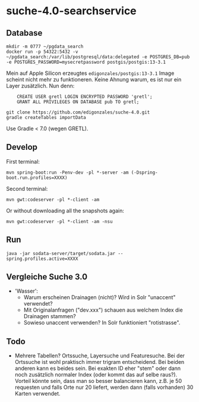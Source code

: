 # suche-4.0-searchservice

## Database

```
mkdir -m 0777 ~/pgdata_search
docker run -p 54322:5432 -v ~/pgdata_search:/var/lib/postgresql/data:delegated -e POSTGRES_DB=pub -e POSTGRES_PASSWORD=mysecretpassword postgis/postgis:13-3.1
```
Mein auf Apple Silicon erzeugtes `edigonzales/postgis:13-3.1` Image scheint nicht mehr zu funktioneren. Keine Ahnung warum, es ist nur ein Layer zusätzlich. Nun denn: 

```
    CREATE USER gretl LOGIN ENCRYPTED PASSWORD 'gretl';
    GRANT ALL PRIVILEGES ON DATABASE pub TO gretl;
```

```
git clone https://github.com/edigonzales/suche-4.0.git
gradle createTables importData
```
Use Gradle < 7.0 (wegen GRETL).



## Develop
First terminal:
```
mvn spring-boot:run -Penv-dev -pl *-server -am (-Dspring-boot.run.profiles=XXXX)
```

Second terminal:
```
mvn gwt:codeserver -pl *-client -am
```

Or without downloading all the snapshots again:

```
mvn gwt:codeserver -pl *-client -am -nsu
```

## Run
```
java -jar sodata-server/target/sodata.jar --spring.profiles.active=XXXX
```

## Vergleiche Suche 3.0
- 'Wasser':
  * Warum erscheinen Drainagen (nicht)? Wird in Solr "unaccent" verwendet?
  * Mit Originalanfragen ("dev.xxx") schauen aus welchem Index die Drainagen stammen?
  * Sowieso unaccent verwenden? In Solr funktioniert "rotistrasse".


## Todo
- Mehrere Tabellen? Ortssuche, Layersuche und Featuresuche. Bei der Ortssuche ist wohl praktisch immer trigram entscheidend. Bei beiden anderen kann es beides sein. Bei exakten ID eher "stem" oder dann noch zusätzlich normaler Index (oder kommt das auf selbe raus?). Vorteil könnte sein, dass man so besser balancieren kann, z.B. je 50 requesten und falls Orte nur 20 liefert, werden dann (falls vorhanden) 30 Karten verwendet.